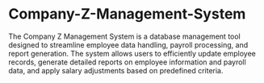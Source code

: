 # Company-Z-Management-System
The Company Z Management System is a database management tool designed to streamline employee data handling, payroll processing, and report generation. The system allows users to efficiently update employee records, generate detailed reports on employee information and payroll data, and apply salary adjustments based on predefined criteria.
